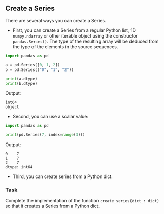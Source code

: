 ## Create a Series

There are several ways you can create a Series.

* First, you can create a Series from a regular Python list, 1D `numpy.ndarray` or other iterable object using the constructor `pandas.Series()`. 
The type of the resulting array will be deduced from the type of the elements in the source sequences.

```python
import pandas as pd

a = pd.Series([0, 1, 2])
b = pd.Series(("0", "1", "2"))

print(a.dtype)
print(b.dtype)
```
Output:
```text
int64
object
```

* Second, you can use a scalar value:
```python
import pandas as pd

print(pd.Series(7, index=range(3)))
```
Output:
```text
0    7
1    7
2    7
dtype: int64
```

* Third, you can create series from a Python dict.
 
### Task
Complete the implementation of the function `create_series(dict_: dict)` so that it creates a Series from a Python dict.